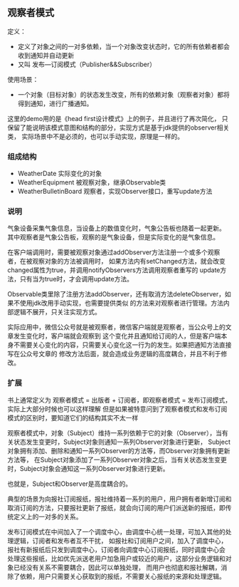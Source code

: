 ## 观察者模式
定义：
- 定义了对象之间的一对多依赖，当一个对象改变状态时，它的所有依赖者都会收到通知并自动更新
- 又叫 发布—订阅模式（Publisher&&Subscriber）

使用场景：
- 一个对象（目标对象）的状态发生改变，所有的依赖对象（观察者对象）都将得到通知，进行广播通知。

这里的demo用的是《head first设计模式》上的例子，并且进行了再次简化，
只保留了能说明该模式意图和结构的部分，实现方式是基于jdk提供的observer相关类，
实际场景中不是必须的，也可以手动实现，原理是一样的。

### 组成结构
- WeatherDate    实际变化的对象
- WeatherEquipment    被观察对象，继承Observable类
- WeatherBulletinBoard    观察者，实现Observer接口，重写update方法

### 说明
气象设备采集气象信息，当设备上的数值变化时，气象公告板也随着一起更新。
其中观察者是气象公告板，观察的是气象设备，但是实际变化的是气象信息。

在客户端调用时，需要被观察对象通过addObserver方法注册一个或多个观察者，在被观察对象的方法被调用时，
如果方法内有setChanged方法，就会改变changed属性为true，并调用notifyObservers方法调用观察者重写的
update方法，只有当为true时，才会调用update方法。

Observable类里除了注册方法addObserver，还有取消方法deleteObserver，如果不使用jdk改用手动实现，也需要提供类似
的方法来对观察者进行管理。方法内部逻辑不展开，只关注实现方式。

实际应用中，微信公众号就是被观察者，微信客户端就是观察者，当公众号上的文章发生变化时，客户端就会观察到
这个变化并且通知给订阅的人，但是客户端本身不需要关心变化的内容，只需要关心变化这一行为的发生。如果把通知方法直接写在公众号文章的
修改方法后面，就会造成业务逻辑的高度耦合，并且不利于修改。

### 扩展
书上通常定义为 观察者模式 = 出版者 + 订阅者，即观察者模式 = 发布订阅模式，实际上大部分时候也可以这样理解
但是如果被特意问到了观察者模式和发布订阅模式的区别时，要知道它们的结构其实不太一样

观察者模式中，对象（Subject）维持一系列依赖于它的对象（Observer），当有关状态发生变更时，Subject对象则通知一系列Observer对象进行更新，
Subject对象拥有添加、删除和通知一系列Observer的方法等，而Observer对象拥有更新方法等，
在Subject对象添加了一系列Observer对象之后，当有关状态发生变更时，Subject对象会通知这一系列Observer对象进行更新。

也就是，Subject和Observer是高度耦合的。

典型的场景为向报社订阅报纸，报社维持着一系列的用户，用户拥有者新增订阅和取消订阅的方法，只要报社更新了报纸，就会向订阅的用户们派送新的报纸，即传统定义上的一对多的关系。

发布订阅模式在中间加入了一个调度中心，由调度中心统一处理，可加入其他的处理逻辑，订阅者和发布者互不干扰，
如报社和订阅用户之间，加入了调度中心，报社有新报纸后只发到调度中心，订阅者向调度中心订阅报纸，同时调度中心会
处理这些报纸，比如优先派送老用户加急用户或较近的用户，这部分业务逻辑和对象已经没有关系不需要耦合，因此可以单独处理，
而用户也彻底和报社解耦，消除了依赖，用户只需要关心获取到的报纸，不需要关心报纸的来源和处理逻辑。
